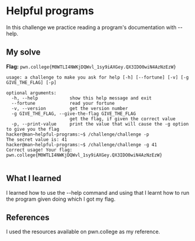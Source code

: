 # Helpful programs
In this challenge we practice reading a program's documentation with --help.

## My solve
**Flag:** `pwn.college{M0WTLI4NWKjDQWvl_1sy9iAXGey.QX3IDO0wiN4AzNzEzW}`


```hacker@man~helpful-programs:~$ /challenge/challenge --help
usage: a challenge to make you ask for help [-h] [--fortune] [-v] [-g GIVE_THE_FLAG] [-p]

optional arguments:
  -h, --help            show this help message and exit
  --fortune             read your fortune
  -v, --version         get the version number
  -g GIVE_THE_FLAG, --give-the-flag GIVE_THE_FLAG
                        get the flag, if given the correct value
  -p, --print-value     print the value that will cause the -g option to give you the flag
hacker@man~helpful-programs:~$ /challenge/challenge -p
The secret value is: 41
hacker@man~helpful-programs:~$ /challenge/challenge -g 41
Correct usage! Your flag: pwn.college{M0WTLI4NWKjDQWvl_1sy9iAXGey.QX3IDO0wiN4AzNzEzW}


```

## What I learned
I learned how to use the --help command and using that I learnt how to run the program given doing which I got my flag.

## References 
I used the resources available on pwn.college as my reference.
